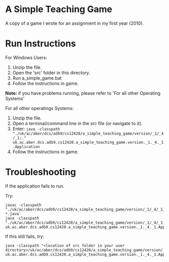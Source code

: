 A Simple Teaching Game
==========================

A copy of a game I wrote for an assignment in my first year (2010).


Run Instructions
================

For Windows Users:

1. Unzip the file.
2. Open the 'src' folder in this directory.
3. Run a_simple_game.bat
4. Follow the instructions in game.

**Note:** if you have problems running, please refer to 'For all other Operating Systems'


For all other operatings Systems:

1. Unzip the file.
2. Open a terminal/command line in the src file (or navigate to it).
3. Enter: `java -classpath "./uk/ac/aber/dcs/adb9/cs12420/a_simple_teaching_game/version/_1/_4/_1;." uk.ac.aber.dcs.adb9.cs12420.a_simple_teaching_game.version._1._4._1.Application`
4. Follow the instructions in game.


Troubleshooting
===============

If the application fails to run.

Try:

```shell
javac -classpath "./uk/ac/aber/dcs/adb9/cs12420/a_simple_teaching_game/version/_1/_4/_1;." *.java`
java -classpath "./uk/ac/aber/dcs/adb9/cs12420/a_simple_teaching_game/version/_1/_4/_1;." uk.ac.aber.dcs.adb9.cs12420.a_simple_teaching_game.version._1._4._1.Application
```


If this still fails, try:

```shell
java -classpath "<location of src folder in your user directory>/uk/ac/aber/dcs/adb9/cs12420/a_simple_teaching_game/version/_1/_4/_1;." uk.ac.aber.dcs.adb9.cs12420.a_simple_teaching_game.version._1._4._1.Application
```
